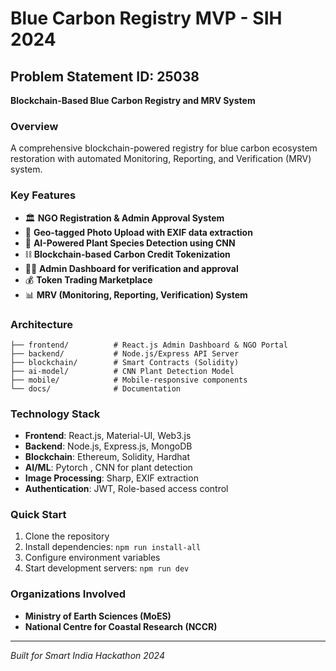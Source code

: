 # Blue Carbon Registry MVP - SIH 2024

## Problem Statement ID: 25038
**Blockchain-Based Blue Carbon Registry and MRV System**

### Overview
A comprehensive blockchain-powered registry for blue carbon ecosystem restoration with automated Monitoring, Reporting, and Verification (MRV) system.

### Key Features
- 🏛️ **NGO Registration & Admin Approval System**
- 📱 **Geo-tagged Photo Upload with EXIF data extraction**
- 🤖 **AI-Powered Plant Species Detection using CNN**
- ⛓️ **Blockchain-based Carbon Credit Tokenization**
- 👨‍💼 **Admin Dashboard for verification and approval**
- 💰 **Token Trading Marketplace**
- 📊 **MRV (Monitoring, Reporting, Verification) System**

### Architecture
```
├── frontend/          # React.js Admin Dashboard & NGO Portal
├── backend/           # Node.js/Express API Server
├── blockchain/        # Smart Contracts (Solidity)
├── ai-model/          # CNN Plant Detection Model
├── mobile/            # Mobile-responsive components
└── docs/              # Documentation
```

### Technology Stack
- **Frontend**: React.js, Material-UI, Web3.js
- **Backend**: Node.js, Express.js, MongoDB
- **Blockchain**: Ethereum, Solidity, Hardhat
- **AI/ML**: Pytorch , CNN for plant detection
- **Image Processing**: Sharp, EXIF extraction
- **Authentication**: JWT, Role-based access control

### Quick Start
1. Clone the repository
2. Install dependencies: `npm run install-all`
3. Configure environment variables
4. Start development servers: `npm run dev`

### Organizations Involved
- **Ministry of Earth Sciences (MoES)**
- **National Centre for Coastal Research (NCCR)**

---
*Built for Smart India Hackathon 2024*
